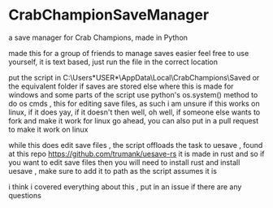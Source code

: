 # CrabChampionSaveManager
a save manager for Crab Champions, made in Python 

made this for a group of friends to manage saves easier 
feel free to use yourself, it is text based, just run the file in the correct location

put the script in C:\Users\*USER*\AppData\Local\CrabChampions\Saved
or the equivalent folder if saves are stored else where 
this is made for windows and some parts of the script use python's os.system() method to do os cmds , this for editing save files, as such i am unsure if this works on linux, if it does yay, if it doesn't then well, oh well, if someone else wants to fork and make it work for linux go ahead, you can also put in a pull request to make it work on linux

while this does edit save files , the script offloads the task to uesave , found at this repo https://github.com/trumank/uesave-rs
it is made in rust and so if you want to edit save files then you will need to install rust and install uesave , make sure to add it to path as the script assumes it is


i think i covered everything about this , put in an issue if there are any questions
